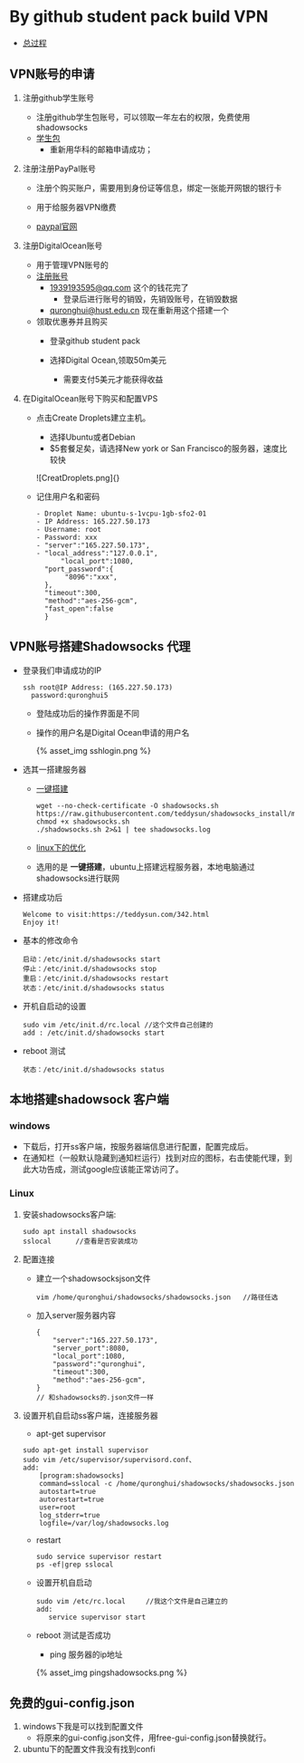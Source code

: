 # By github student pack build VPN
+ [总过程](http://tzaiyang.me/Free-Unlimited-Internet-Access-For-CERNET-Users/)

## VPN账号的申请

1. 注册github学生账号
   + 注册github学生包账号，可以领取一年左右的权限，免费使用shadowsocks
   + [学生包](https://education.github.com/pack)
     + 重新用华科的邮箱申请成功；

2. 注册注册PayPal账号

   + 注册个购买账户，需要用到身份证等信息，绑定一张能开网银的银行卡
   + 用于给服务器VPN缴费

   + [paypal官网](https://www.paypal.com/c2/webapps/mpp/home?locale.x=zh_c2)

3. 注册DigitalOcean账号
   + 用于管理VPN账号的
   + [注册账号](https://www.digitalocean.com/github-students/?utm_medium=partnerships&utm_source=github&utm_campaign=studentdevpack)
     + 1939193595@qq.com 这个的钱花完了
       + 登录后进行账号的销毁，先销毁账号，在销毁数据
     + quronghui@hust.edu.cn 现在重新用这个搭建一个
   + 领取优惠券并且购买
      + 登录github student pack

      + 选择Digital Ocean,领取50m美元
        + 需要支付5美元才能获得收益

4. 在DigitalOcean账号下购买和配置VPS

   + 点击Create Droplets建立主机。

     + 选择Ubuntu或者Debian
     + $5套餐足矣，请选择New york or San Francisco的服务器，速度比较快

     ![CreatDroplets.png]{}

   + 记住用户名和密码

     ```
     - Droplet Name: ubuntu-s-1vcpu-1gb-sfo2-01
     - IP Address: 165.227.50.173
     - Username: root
     - Password: xxx
     - "server":"165.227.50.173",  
     - "local_address":"127.0.0.1",  
           "local_port":1080,  
       "port_password":{  
            "8096":"xxx",  
       },  
       "timeout":300,  
       "method":"aes-256-gcm",  
       "fast_open":false  
       }  
     ```

## VPN账号搭建Shadowsocks 代理

+ 登录我们申请成功的IP

  ```
  ssh root@IP Address: (165.227.50.173)
  	password:quronghui5	
  ```

  + 登陆成功后的操作界面是不同

  + 操作的用户名是Digital Ocean申请的用户名

    {% asset_img sshlogin.png %}

+ 选其一搭建服务器

  + [一键搭建](https://teddysun.com/342.html)

    ```
    wget --no-check-certificate -O shadowsocks.sh https://raw.githubusercontent.com/teddysun/shadowsocks_install/master/shadowsocks.sh
    chmod +x shadowsocks.sh
    ./shadowsocks.sh 2>&1 | tee shadowsocks.log
    ```

  + [linux下的优化](https://www.polarxiong.com/archives/Ubuntu-16-04%E4%B8%8BShadowsocks%E6%9C%8D%E5%8A%A1%E5%99%A8%E7%AB%AF%E5%AE%89%E8%A3%85%E5%8F%8A%E4%BC%98%E5%8C%96.html)

  + 选用的是 **一键搭建**，ubuntu上搭建远程服务器，本地电脑通过shadowsocks进行联网

+ 搭建成功后

  ```
  Welcome to visit:https://teddysun.com/342.html
  Enjoy it!
  ```

+ 基本的修改命令

  ```
  启动：/etc/init.d/shadowsocks start
  停止：/etc/init.d/shadowsocks stop
  重启：/etc/init.d/shadowsocks restart
  状态：/etc/init.d/shadowsocks status
  ```

+ 开机自启动的设置

  ```
  sudo vim /etc/init.d/rc.local	//这个文件自己创建的
  add : /etc/init.d/shadowsocks start
  ```

+ reboot 测试

  ```
  状态：/etc/init.d/shadowsocks status
  ```

## 本地搭建shadowsock 客户端

### windows 

+ 下载后，打开ss客户端，按服务器端信息进行配置，配置完成后。
+ 在通知栏（一般默认隐藏到通知栏运行）找到对应的图标，右击使能代理，到此大功告成，测试google应该能正常访问了。

### Linux 

1. 安装shadowsocks客户端:

   ```
   sudo apt install shadowsocks
   sslocal 		//查看是否安装成功
   ```

2. 配置连接

   + 建立一个shadowsocksjson文件

     ```
     vim /home/quronghui/shadowsocks/shadowsocks.json	//路径任选
     ```

   + 加入server服务器内容

     ```
     {
         "server":"165.227.50.173",
         "server_port":8080,
         "local_port":1080,
         "password":"quronghui",
         "timeout":300,
         "method":"aes-256-gcm",
     }
     // 和shadowsocks的.json文件一样
     ```

3. 设置开机自启动ss客户端，连接服务器

   + apt-get supervisor

   ```
   sudo apt-get install supervisor
   sudo vim /etc/supervisor/supervisord.conf、
   add:
       [program:shadowsocks]
       command=sslocal -c /home/quronghui/shadowsocks/shadowsocks.json
       autostart=true
       autorestart=true
       user=root
       log_stderr=true
       logfile=/var/log/shadowsocks.log
   ```

   + restart

     ```
     sudo service supervisor restart
     ps -ef|grep sslocal
     ```

   + 设置开机自启动

     ```
     sudo vim /etc/rc.local		//我这个文件是自己建立的
     add:	
     	service supervisor start 
     ```

   + reboot 测试是否成功

     + ping 服务器的ip地址

     {% asset_img pingshadowsocks.png %}

## 免费的gui-config.json

1. windows下我是可以找到配置文件
   + 将原来的gui-config.json文件，用free-gui-config.json替换就行。
2. ubuntu下的配置文件我没有找到confi